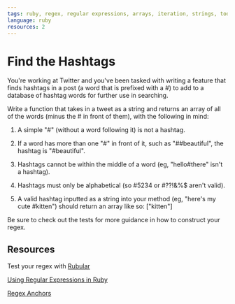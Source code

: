 ```yaml
---
tags: ruby, regex, regular expressions, arrays, iteration, strings, todo
language: ruby
resources: 2
---
```


# Find the Hashtags

You're working at Twitter and you've been tasked with writing a feature that finds hashtags in a post (a word that is prefixed with a #) to add to a database of hashtag words for further use in searching.

Write a function that takes in a tweet as a string and returns an array of all of the words (minus the # in front of them), with the following in mind:

1. A simple "#" (without a word following it) is not a hashtag.

2. If a word has more than one "#" in front of it, such as "##beautiful", the hashtag is "#beautiful".

3. Hashtags cannot be within the middle of a word (eg, "hello#there" isn't a hashtag).

4. Hashtags must only be alphabetical (so #5234 or #??!&%$ aren't valid).

5. A valid hashtag inputted as a string into your method (eg, "here's my cute #kitten") should return an array like so: ["kitten"]

Be sure to check out the tests for more guidance in how to construct your regex.

## Resources

Test your regex with [Rubular](http://rubular.com/)

[Using Regular Expressions in Ruby](https://www.bluebox.net/insight/blog-article/using-regular-expressions-in-ruby-part-1-of-3)

[Regex Anchors](http://www.regular-expressions.info/anchors.html)
